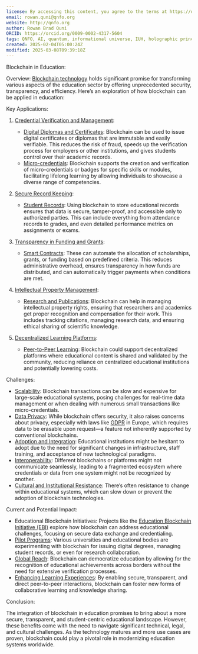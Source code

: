 ```yaml
---
license: By accessing this content, you agree to the terms at https://qnfo.org/LICENSE
email: rowan.quni@qnfo.org
website: http://qnfo.org
author: Rowan Brad Quni
ORCID: https://orcid.org/0009-0002-4317-5604
tags: QNFO, AI, quantum, informational universe, IUH, holographic principle
created: 2025-02-04T05:00:24Z
modified: 2025-03-08T09:39:18Z
---
```


Blockchain in Education:

Overview: [Blockchain technology](https://x.com/i/grok?text=Blockchain%20technology) holds significant promise for transforming various aspects of the education sector by offering unprecedented security, transparency, and efficiency. Here’s an exploration of how blockchain can be applied in education:

Key Applications:

1. [Credential Verification and Management](https://x.com/i/grok?text=Credential%20Verification%20and%20Management):

    - [Digital Diplomas and Certificates](https://x.com/i/grok?text=Digital%20Diplomas%20and%20Certificates): Blockchain can be used to issue digital certificates or diplomas that are immutable and easily verifiable. This reduces the risk of fraud, speeds up the verification process for employers or other institutions, and gives students control over their academic records.
    - [Micro-credentials](https://x.com/i/grok?text=Micro-credentials): Blockchain supports the creation and verification of micro-credentials or badges for specific skills or modules, facilitating lifelong learning by allowing individuals to showcase a diverse range of competencies.

2. [Secure Record Keeping](https://x.com/i/grok?text=Secure%20Record%20Keeping):

    - [Student Records](https://x.com/i/grok?text=Student%20Records): Using blockchain to store educational records ensures that data is secure, tamper-proof, and accessible only to authorized parties. This can include everything from attendance records to grades, and even detailed performance metrics on assignments or exams.

3. [Transparency in Funding and Grants](https://x.com/i/grok?text=Transparency%20in%20Funding%20and%20Grants):

    - [Smart Contracts](https://x.com/i/grok?text=Smart%20Contracts): These can automate the allocation of scholarships, grants, or funding based on predefined criteria. This reduces administrative overhead, ensures transparency in how funds are distributed, and can automatically trigger payments when conditions are met.

4. [Intellectual Property Management](https://x.com/i/grok?text=Intellectual%20Property%20Management):

    - [Research and Publications](https://x.com/i/grok?text=Research%20and%20Publications): Blockchain can help in managing intellectual property rights, ensuring that researchers and academics get proper recognition and compensation for their work. This includes tracking citations, managing research data, and ensuring ethical sharing of scientific knowledge.

5. [Decentralized Learning Platforms](https://x.com/i/grok?text=Decentralized%20Learning%20Platforms):

    - [Peer-to-Peer Learning](https://x.com/i/grok?text=Peer-to-Peer%20Learning): Blockchain could support decentralized platforms where educational content is shared and validated by the community, reducing reliance on centralized educational institutions and potentially lowering costs.

Challenges:

- [Scalability](https://x.com/i/grok?text=Scalability): Blockchain transactions can be slow and expensive for large-scale educational systems, posing challenges for real-time data management or when dealing with numerous small transactions like micro-credentials.
- [Data Privacy](https://x.com/i/grok?text=Data%20Privacy): While blockchain offers security, it also raises concerns about privacy, especially with laws like [GDPR](https://x.com/i/grok?text=GDPR) in Europe, which requires data to be erasable upon request—a feature not inherently supported by conventional blockchains.
- [Adoption and Integration](https://x.com/i/grok?text=Adoption%20and%20Integration): Educational institutions might be hesitant to adopt due to the need for significant changes in infrastructure, staff training, and acceptance of new technological paradigms.
- [Interoperability](https://x.com/i/grok?text=Interoperability): Different blockchains or platforms might not communicate seamlessly, leading to a fragmented ecosystem where credentials or data from one system might not be recognized by another.
- [Cultural and Institutional Resistance](https://x.com/i/grok?text=Cultural%20and%20Institutional%20Resistance): There’s often resistance to change within educational systems, which can slow down or prevent the adoption of blockchain technologies.

Current and Potential Impact:

- Educational Blockchain Initiatives: Projects like the [Education Blockchain Initiative (EBI)](https://x.com/i/grok?text=Education%20Blockchain%20Initiative%20\(EBI\)) explore how blockchain can address educational challenges, focusing on secure data exchange and credentialing.
- [Pilot Programs](https://x.com/i/grok?text=Pilot%20Programs): Various universities and educational bodies are experimenting with blockchain for issuing digital degrees, managing student records, or even for research collaboration.
- [Global Reach](https://x.com/i/grok?text=Global%20Reach): Blockchain can democratize education by allowing for the recognition of educational achievements across borders without the need for extensive verification processes.
- [Enhancing Learning Experiences](https://x.com/i/grok?text=Enhancing%20Learning%20Experiences): By enabling secure, transparent, and direct peer-to-peer interactions, blockchain can foster new forms of collaborative learning and knowledge sharing.

Conclusion:

The integration of blockchain in education promises to bring about a more secure, transparent, and student-centric educational landscape. However, these benefits come with the need to navigate significant technical, legal, and cultural challenges. As the technology matures and more use cases are proven, blockchain could play a pivotal role in modernizing education systems worldwide.
